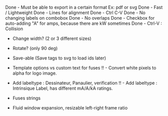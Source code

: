 Done - Must be able to export in a certain format Ex: pdf or svg
Done - Fast / Lightweight
Done - Lines for alignment
Done - Ctrl C-V
Done - No changing labels on combobox
Done - No overlaps
Done - Checkbox for auto-adding "A" for amps, because there are kW sometimes
Done - Ctrl-V : Collision

- Change width? (2 or 3 different sizes)
- Rotate? (only 90 deg)
- Save-able (Save tags to svg to load ids later)
- Template options vs custom text for fuses
!! - Convert white pixels to alpha for logo image.

- Add labeltype : Dessinateur, Panaulier, verification
!! - Add labeltype : Intrinsique Label, has different mA/A/kA ratings.

- Fuses strings
- Fluid window expansion, resizable left-right frame ratio